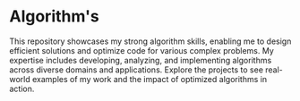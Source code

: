 # Algorithm's

This repository showcases my strong algorithm skills, enabling me to design efficient solutions and optimize code for various complex problems. My expertise includes developing, analyzing, and implementing algorithms across diverse domains and applications. Explore the projects to see real-world examples of my work and the impact of optimized algorithms in action.